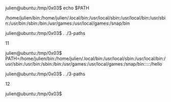 julien@ubuntu:/tmp/0x03$ echo $PATH

/home/julien/bin:/home/julien/.local/bin:/usr/local/sbin:/usr/local/bin:/usr/sbin:/usr/bin:/sbin:/bin:/usr/games:/usr/local/games:/snap/bin

julien@ubuntu:/tmp/0x03$ . ./3-paths 

11

julien@ubuntu:/tmp/0x03$ PATH=/home/julien/bin:/home/julien/.local/bin:/usr/local/sbin:/usr/local/bin:/usr/sbin:/usr/bin:/sbin:/bin:/usr/games:/usr/local/games:/snap/bin:::::/hello

julien@ubuntu:/tmp/0x03$ . ./3-paths 

12

julien@ubuntu:/tmp/0x03$
